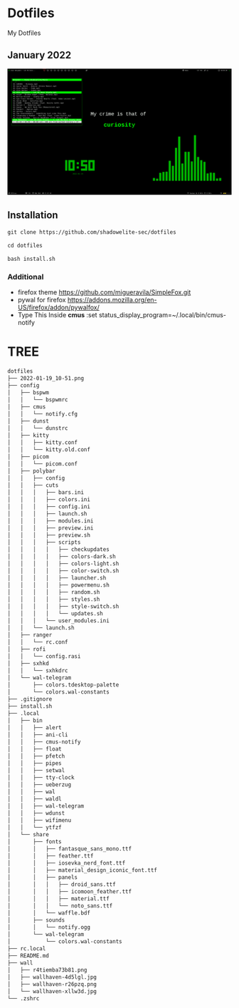 # Dotfiles
My Dotfiles

## January 2022

![screenshot](https://raw.githubusercontent.com/shadowelite-sec/dotfiles/main/2022-01-19_10-51.png)


## Installation
```
git clone https://github.com/shadowelite-sec/dotfiles 
```
```
cd dotfiles
```
```
bash install.sh
```

### Additional
 * firefox theme https://github.com/migueravila/SimpleFox.git
 * pywal for firefox https://addons.mozilla.org/en-US/firefox/addon/pywalfox/
 * Type This Inside **cmus** :set status_display_program=~/.local/bin/cmus-notify

# TREE

```
dotfiles
├── 2022-01-19_10-51.png
├── config
│   ├── bspwm
│   │   └── bspwmrc
│   ├── cmus
│   │   └── notify.cfg
│   ├── dunst
│   │   └── dunstrc
│   ├── kitty
│   │   ├── kitty.conf
│   │   └── kitty.old.conf
│   ├── picom
│   │   └── picom.conf
│   ├── polybar
│   │   ├── config
│   │   ├── cuts
│   │   │   ├── bars.ini
│   │   │   ├── colors.ini
│   │   │   ├── config.ini
│   │   │   ├── launch.sh
│   │   │   ├── modules.ini
│   │   │   ├── preview.ini
│   │   │   ├── preview.sh
│   │   │   ├── scripts
│   │   │   │   ├── checkupdates
│   │   │   │   ├── colors-dark.sh
│   │   │   │   ├── colors-light.sh
│   │   │   │   ├── color-switch.sh
│   │   │   │   ├── launcher.sh
│   │   │   │   ├── powermenu.sh
│   │   │   │   ├── random.sh
│   │   │   │   ├── styles.sh
│   │   │   │   ├── style-switch.sh
│   │   │   │   └── updates.sh
│   │   │   └── user_modules.ini
│   │   └── launch.sh
│   ├── ranger
│   │   └── rc.conf
│   ├── rofi
│   │   └── config.rasi
│   ├── sxhkd
│   │   └── sxhkdrc
│   └── wal-telegram
│       ├── colors.tdesktop-palette
│       └── colors.wal-constants
├── .gitignore
├── install.sh
├── .local
│   ├── bin
│   │   ├── alert
│   │   ├── ani-cli
│   │   ├── cmus-notify
│   │   ├── float
│   │   ├── pfetch
│   │   ├── pipes
│   │   ├── setwal
│   │   ├── tty-clock
│   │   ├── ueberzug
│   │   ├── wal
│   │   ├── waldl
│   │   ├── wal-telegram
│   │   ├── wdunst
│   │   ├── wifimenu
│   │   └── ytfzf
│   └── share
│       ├── fonts
│       │   ├── fantasque_sans_mono.ttf
│       │   ├── feather.ttf
│       │   ├── iosevka_nerd_font.ttf
│       │   ├── material_design_iconic_font.ttf
│       │   ├── panels
│       │   │   ├── droid_sans.ttf
│       │   │   ├── icomoon_feather.ttf
│       │   │   ├── material.ttf
│       │   │   └── noto_sans.ttf
│       │   └── waffle.bdf
│       ├── sounds
│       │   └── notify.ogg
│       └── wal-telegram
│           └── colors.wal-constants
├── rc.local
├── README.md
├── wall
│   ├── r4tiemba73b81.png
│   ├── wallhaven-4d5lgl.jpg
│   ├── wallhaven-r26pzq.png
│   └── wallhaven-xllw3d.jpg
└── .zshrc
```

